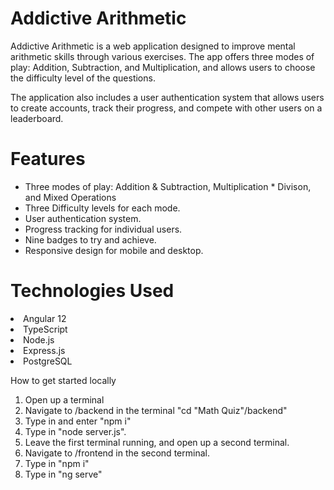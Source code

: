 <h1>Addictive Arithmetic</h1>
Addictive Arithmetic is a web application designed to improve mental arithmetic skills through various exercises. The app offers three modes of play: Addition, Subtraction, and Multiplication, and allows users to choose the difficulty level of the questions.

The application also includes a user authentication system that allows users to create accounts, track their progress, and compete with other users on a leaderboard.

<h1>Features </h1>
<ul>
  <li> Three modes of play: Addition & Subtraction, Multiplication * Divison, and Mixed Operations </li>
  <li> Three Difficulty levels for each mode. </li>
  <li> User authentication system.</li>
  <li>Progress tracking for individual users. </li>
  <li>Nine badges to try and achieve.</li>
  <li> Responsive design for mobile and desktop.</li>
</ul>

<h1>Technologies Used </h1>
<li> Angular 12</li>
<li>TypeScript</li>
<li> Node.js</li>
<li>Express.js</li>
<li>PostgreSQL</li>

How to get started locally
1. Open up a terminal
2. Navigate to /backend in the terminal "cd "Math Quiz"/backend"
3. Type in and enter "npm i"
4. Type in "node server.js".
5. Leave the first terminal running, and open up a second terminal.
6. Navigate to /frontend in the second terminal.
7. Type in "npm i"
8. Type in "ng serve"
